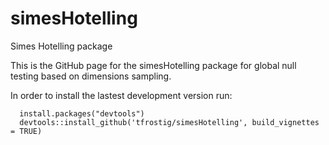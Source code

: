 # simesHotelling
Simes Hotelling package 

This is the GitHub page for the simesHotelling package for global null testing based on dimensions sampling. 

In order to install the lastest development version run:

      install.packages("devtools")
      devtools::install_github('tfrostig/simesHotelling', build_vignettes = TRUE)
